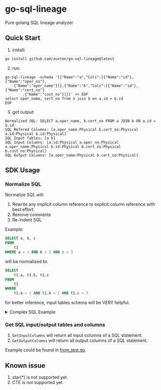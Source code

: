 # go-sql-lineage
Pure golang SQL lineage analyzer


## Quick Start

1. install:
```bash
go install github.com/auxten/go-sql-lineage@latest
```

2. run:
```shell
go-sql-lineage -schema '[{"Name":"a","Cols":[{"Name":"id"},{"Name":"oper_no"},
    {"Name":"oper_name"}]},{"Name":"b","Cols":[{"Name":"id"},{"Name":"cert_no"}
        ,{"Name":"cust_no"}]}]' << EOF
select oper_name, cert_no from a join b on a.id = b.id
EOF
```

3. got output:
```
Normalized SQL: SELECT a.oper_name, b.cert_no FROM a JOIN b ON a.id = b.id
SQL Refered Columns: [a.oper_name:Physical b.cert_no:Physical a.id:Physical b.id:Physical]
SQL Input Tables: [a b]
SQL Input Columns: [a.id:Physical a.oper_no:Physical a.oper_name:Physical b.id:Physical b.cert_no:Physical b.cust_no:Physical]
SQL Output Columns: [a.oper_name:Physical b.cert_no:Physical]
```

## SDK Usage

### Normalize SQL

Normalize SQL will:

1. Rewrite any implicit column reference to explicit column reference with best effort.
2. Remove comments
3. Re-indent SQL

Example:

```sql
SELECT a, b, c
FROM
    t1
WHERE a = 1 AND b = 2 AND c = 3
```

will be normalized to:

```sql
SELECT
	t1.a, t1.b, t1.c
FROM
	t1
WHERE
	t1.a = 1 AND t1.b = 2 AND t1.c = 3
```

for better inference, input tables schema will be VERY helpful.

<details>
  <summary>Complex SQL Example</summary>

Input example:
```sql
SELECT JOB_ID ,
       score,
       AVG(SALARY)
FROM EMPLOYEES
LEFT JOIN
  (SELECT id,
          score
   FROM Performance) AS P USING (id)
LEFT JOIN
  (SELECT MAX(MYAVG), JOB_ID
   FROM
     (SELECT JOB_ID ,
             AVG(MIN_SALARY) AS MYAVG
      FROM JOBS
      WHERE JOB_ID IN
          (SELECT JOB_ID
           FROM JOB_HISTORY
           WHERE DEPARTMENT_ID BETWEEN 50 AND 100)
      GROUP BY JOB_ID) SS) AS maxavg ON SS.JOB_ID = EMPLOYEES.JOB_ID
GROUP BY JOB_ID HAVING AVG(SALARY) <
  (SELECT MAX(MYAVG)
   FROM
     (SELECT JOB_ID ,
             AVG(MIN_SALARY) AS MYAVG
      FROM JOBS
      WHERE JOB_ID IN
          (SELECT JOB_ID
           FROM JOB_HISTORY
           WHERE DEPARTMENT_ID BETWEEN 50 AND 100)
      GROUP BY JOB_ID) SS) ;
```

Output example:
```sql
SELECT
	maxavg.job_id, p.score, avg(salary)
FROM
	employees
	LEFT JOIN (
			SELECT
				performance.id, performance.score
			FROM
				performance
		)
			AS p USING (id)
	LEFT JOIN (
			SELECT
				max(ss.myavg), ss.job_id
			FROM
				(
					SELECT
						jobs.job_id,
						avg(jobs.min_salary) AS myavg
					FROM
						jobs
					WHERE
						jobs.job_id
						IN (
								SELECT
									job_history.job_id
								FROM
									job_history
								WHERE
									job_history.department_id BETWEEN 50 AND 100
							)
					GROUP BY
						jobs.job_id
				)
					AS ss
		)
			AS maxavg ON ss.job_id = employees.job_id
GROUP BY
	maxavg.job_id
HAVING
	avg(salary)
	< (
			SELECT
				max(ss.myavg)
			FROM
				(
					SELECT
						jobs.job_id,
						avg(jobs.min_salary) AS myavg
					FROM
						jobs
					WHERE
						jobs.job_id
						IN (
								SELECT
									job_history.job_id
								FROM
									job_history
								WHERE
									job_history.department_id BETWEEN 50 AND 100
							)
					GROUP BY
						jobs.job_id
				)
					AS ss
		)
```
</details>



### Get SQL input/output tables and columns

1. `GetInputColumns` will return all input columns of a SQL statement.
1. `GetOutputColumns` will return all output columns of a SQL statement.

Example could be found in [from_test.go](lineage/from_test.go).

## Known issue

1. star(*) is not supported yet.
2. CTE is not supported yet.